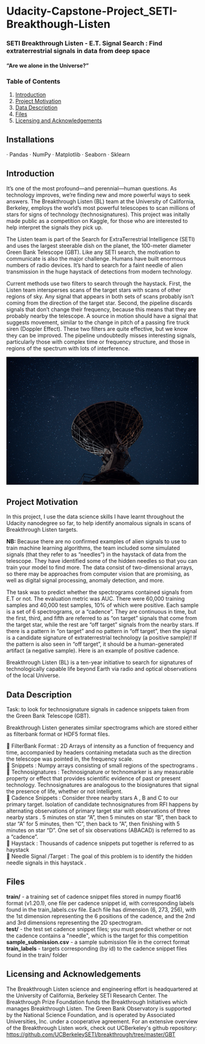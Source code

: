 # Udacity-Capstone-Project_SETI-Breakthough-Listen

### SETI Breakthrough Listen - E.T. Signal Search : Find extraterrestrial signals in data from deep space

#### “Are we alone in the Universe?”

### Table of Contents
1. [Introduction](#introduction)
2. [Project Motivation](#project-motivation)
3. [Data Description](#data-description)
4. [Files](#files)
5. [Licensing and Acknowledgements](#licensing-and-acknowledgements)

## **Installations**

· Pandas · NumPy · Matplotlib · Seaborn · Sklearn

## **Introduction**
It’s one of the most profound—and perennial—human questions. As technology improves, we’re finding new and more powerful ways to seek answers. The Breakthrough Listen (BL) team at the University of California, Berkeley, employs the world’s most powerful telescopes to scan millions of stars for signs of technology (technosignatures). This project was initally made public as a competition on Kaggle, for those who are interested to help interpret the signals they pick up.

The Listen team is part of the Search for ExtraTerrestrial Intelligence (SETI) and uses the largest steerable dish on the planet, the 100-meter diameter Green Bank Telescope (GBT). Like any SETI search, the motivation to communicate is also the major challenge. Humans have built enormous numbers of radio devices. It’s hard to search for a faint needle of alien transmission in the huge haystack of detections from modern technology.

Current methods use two filters to search through the haystack. First, the Listen team intersperses scans of the target stars with scans of other regions of sky. Any signal that appears in both sets of scans probably isn’t coming from the direction of the target star. Second, the pipeline discards signals that don’t change their frequency, because this means that they are probably nearby the telescope. A source in motion should have a signal that suggests movement, similar to the change in pitch of a passing fire truck siren (Doppler Effect). These two filters are quite effective, but we know they can be improved. The pipeline undoubtedly misses interesting signals, particularly those with complex time or frequency structure, and those in regions of the spectrum with lots of interference. </br>

<p align="center" width="100%">
   <img src="radio-telescope-2.jpg" width="600">
</p>


## **Project Motivation**

In this project, I use the data science skills I have learnt throughout the Udacity nanodegree so far, to help identify anomalous signals in scans of Breakthrough Listen targets. </br> 

**NB:** Because there are no confirmed examples of alien signals to use to train machine learning algorithms, the team included some simulated signals (that they refer to as “needles”) in the haystack of data from the telescope. They have identified some of the hidden needles so that you can train your model to find more. The data consist of two-dimensional arrays, so there may be approaches from computer vision that are promising, as well as digital signal processing, anomaly detection, and more. 

The task was to predict whether the spectrograms contained signals from E.T or not. The evaluation metric was AUC. There were 60,000 training samples and 40,000 test samples, 10% of which were positive. Each sample is a set of 6 spectrograms, or a “cadence”. They are continuous in time, but the first, third, and fifth are referred to as “on target” signals that come from the target star, while the rest are “off target” signals from the nearby stars. If there is a pattern in “on target” and no pattern in “off target”, then the signal is a candidate signature of extraterrestrial technology (a positive sample)! If the pattern is also seen in “off target”, it should be a human-generated artifact (a negative sample). Here is an example of positive cadence.

Breakthrough Listen (BL) is a ten-year initiative to search for signatures of technologically capable life beyond Earth via radio and optical observations of the local Universe.

## **Data Description**

Task: to look for technosignature signals in cadence snippets taken from the Green Bank Telescope (GBT). 

Breakthrough Listen generates similar spectrograms which are stored either as filterbank format or HDF5 format files. </br>

📌 FilterBank Format : 
2D Arrays of intensity as a function of frequency and time, accompanied by headers containing metadata such as the direction the telescope was pointed in, the frequency scale.  </br>
📌 Snippets : 
Numpy arrays consisting of small regions of the spectrograms .  </br>
📌 Technosignatures : 
Technosignature or technomarker is any measurable property or effect that provides scientific evidence of past or present technology. Technosignatures are analogous to the biosignatures that signal the presence of life, whether or not intelligent.  </br>
📌 Cadence Snippets : 
Consider three nearby stars A , B and C to our primary target. Isolation of candidate technosignatures from RFI happens by alternating observations of primary target star with observations of three nearby stars . 5 minutes on star “A”, then 5 minutes on star “B”, then back to star “A” for 5 minutes, then “C”, then back to “A”, then finishing with 5 minutes on star “D”. One set of six observations (ABACAD) is referred to as a “cadence”.  </br>
📌 Haystack : 
Thousands of cadence snippets put together is referred to as haystack  </br>
📌 Needle Signal /Target : 
The goal of this problem is to identify the hidden needle signals in this haystack .

## **Files**

**train/** - a training set of cadence snippet files stored in numpy float16 format (v1.20.1), one file per cadence snippet id, with corresponding labels found in the train_labels.csv file. Each file has dimension (6, 273, 256), with the 1st dimension representing the 6 positions of the cadence, and the 2nd and 3rd dimensions representing the 2D spectrogram. </br>
**test/** - the test set cadence snippet files; you must predict whether or not the cadence contains a "needle", which is the target for this competition </br>
**sample_submission.csv** - a sample submission file in the correct format </br>
**train_labels** - targets corresponding (by id) to the cadence snippet files found in the train/ folder



## **Licensing and Acknowledgements**

The Breakthrough Listen science and engineering effort is headquartered at the University of California, Berkeley SETI Research Center. The Breakthrough Prize Foundation funds the Breakthrough Initiatives which manages Breakthrough Listen. The Green Bank Observatory is supported by the National Science Foundation, and is operated by Associated Universities, Inc. under a cooperative agreement. For an extensive overview of the Breakthrough Listen work, check out UCBerkeley's github repository: https://github.com/UCBerkeleySETI/breakthrough/tree/master/GBT
